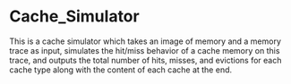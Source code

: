 # Cache_Simulator
 This is a cache simulator which takes an image of memory and a memory trace as input, simulates the hit/miss behavior of a cache memory on this trace, and outputs the total number of hits, misses, and evictions for each cache type along with the content of each cache at the end.
